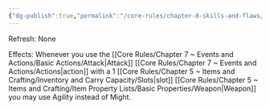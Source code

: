 ```yaml
---
{"dg-publish":true,"permalink":"/core-rules/chapter-8-skills-and-flaws/skill-list/agility/rank-2/agile-fighting/"}
---
```


Refresh: None

Effects:
Whenever you use the [[Core Rules/Chapter 7 ~ Events and Actions/Basic Actions/Attack\|Attack]] [[Core Rules/Chapter 7 ~ Events and Actions/Actions\|action]] with a 1 [[Core Rules/Chapter 5 ~ Items and Crafting/Inventory and Carry Capacity/Slots\|slot]] [[Core Rules/Chapter 5 ~ Items and Crafting/Item Property Lists/Basic Properties/Weapon\|Weapon]] you may use Agility instead of Might. 